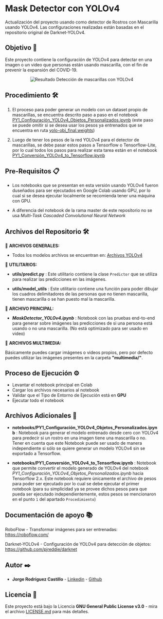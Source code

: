 # Mask Detector con YOLOv4

Actualización del proyecto usando como detector de Rostros con Mascarilla usando YOLOv4. Las configuraciones realizadas están basadas en el repositorio original de Darknet-YOLOv4.

## Objetivo 🚀

Este proyecto contiene la configuración de YOLOv4 para detectar en una imagen o un video que personas están usando mascarilla, con el fin de prevenir la expansión del COVID-19.

<p align="center"> 
    <img src="https://user-images.githubusercontent.com/7152507/94376136-3d881400-00de-11eb-8194-fc8539c3fd49.png" alt="Resultado">
    Detección de mascarillas con YOLOv4
</p>

## Procedimiento 🛠️

1. El proceso para poder generar un modelo con un dataset propio de mascarillas, se encuentra descrito paso a paso en el notebook <a href="https://github.com/jjrodcast/MaskDetector-YoloV4/blob/master/notebooks/PY1_Configuraci%C3%B3n_YOLOv4_Objetos_Personalizados.ipynb">PY1_Configuración_YOLOv4_Objetos_Personalizados.ipynb</a> (este paso se puede omitir si se desea usar los pesos ya entrenados que se encuentra en ruta <a href="https://drive.google.com/file/d/1k2g6YOf55I7e0TAIX7iNl-xGD11d1CfC/view">yolo-obj_final.weights</a>)

2. Luego de tener los pesos de la red YOLOv4 para el detector de mascarillas, se debe pasar estos pasos a Tensorflow o Tensorflow-Lite, por lo cual todos los pasos para realizar esta tarea están en el notebook <a href="https://github.com/jjrodcast/MaskDetector-YoloV4/blob/master/notebooks/PY1_Conversi%C3%B3n_YOLOv4_to_Tensorflow.ipynb">PY1_Conversión_YOLOv4_to_Tensorflow.ipynb</a>

## Pre-Requisitos 📋

* Los notebooks que se presentan en esta versión usando YOLOv4 fueron duseñados para ser ejecutados en Google Colab usando GPU, por lo cual si se desea ejecutar localmente se recomienda tener una máquina con GPU.

* A diferencia del notebook de la rama master de este repositorio no se usa *Multi-Task Cascaded Convolutional Neural Network*

## Archivos del Repositorio 🛠️

📌 **ARCHIVOS GENERALES:**

* Todos los modelos archivos se encuentran en: <a href="https://drive.google.com/drive/folders/1gQMWHOCsb4zuPYI9lvJp-62KyTaGXCbt">Archivos YOLOv4</a>

📌 **UTILITARIOS:**

* **utils/predict.py** : Este utilitario contiene la clase `Predictor` que se utiliza para realizar las predicciones en las imágenes.

* **utils/model_utils** : Este utilitario contiene una función para poder dibujar los cuadros delimitadores de las personas que no tienen mascarilla, tienen mascarilla o se han puesto mal la mascarilla.

📌 **ARCHIVO PRINCIPAL:**

* **_MaskDetector_YOLOv4.ipynb_** : Notebook con las pruebas end-to-end para generar sobre imágenes las predicciones de si una persona está usando o no una mascarilla. (No está optimizado para ser usado en video)

📌 **ARCHIVOS MULTIMEDIA:**

Básicamente puedes cargar imágenes o videos propios, pero por defecto puedes utilizar las imágenes presentes en la carpeta **"multimedia/"**.

## Proceso de Ejecución ⚙️ 

* Levantar el notebook principal en Colab
* Cargar los archivos necesarios al notebook
* Validar que el Tipo de Entorno de Ejecución está en **GPU**
* Ejecutar todo el notebook

## Archivos Adicionales 📁

* **notebooks/PY1_Configuración_YOLOv4_Objetos_Personalizados.ipynb** : Notebook para generar el modelo entrenado desde cero con YOLOv4 para predecir si un rostro en una imagen tiene una mascarilla o no. Tener en cuenta que este Notebook puede ser usado de manera independiente si sólo se quiere generar un modelo YOLOv4 sin se exportado a Tensorflow.

* **notebooks/PY1_Conversión_YOLOv4_to_Tensorflow.ipynb** : Notebook que permite convertir el modelo generado de YOLOv4 del notebook _PY1_Configuración_YOLOv4_Objetos_Personalizados.ipynb_ hacia Tensorflow 2.x. Este notebook requiere únicamente el archivo de pesos para poder ser ejecutado por lo cual se debe ejecutar el primer notebook (para su simplicidad ya se provee dichos pesos para que pueda ser ejecutado independientemente, estos pesos se mencionaron en el punto `1` del apartado `Procedimiento`)

## Documentación de apoyo 📚

RoboFlow - Transformar imágenes para ser entrenadas:
https://roboflow.com/

Darknet-YOLOv4 - Configuración de YOLOv4 para detección de objetos: https://github.com/pjreddie/darknet

## Autor ✒️

* **Jorge Rodríguez Castillo** - [Linkedin](https://www.linkedin.com/in/jorge-rodr%C3%ADguez-castillo/) - [Github](https://github.com/jjrodcast)

## Licencia 📄

Este proyecto está bajo la Licencia **GNU General Public License v3.0** - mira el archivo [LICENSE.md](LICENSE.md) para más detalles.

